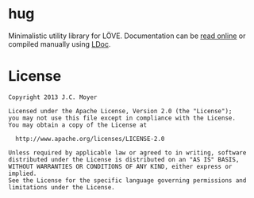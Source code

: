 ﻿# hug

Minimalistic utility library for LÖVE. Documentation can be [read online](http://jcmoyer.github.io/hug/) or compiled manually using [LDoc](https://github.com/stevedonovan/LDoc).

# License

    Copyright 2013 J.C. Moyer
   
    Licensed under the Apache License, Version 2.0 (the "License");
    you may not use this file except in compliance with the License.
    You may obtain a copy of the License at
   
      http://www.apache.org/licenses/LICENSE-2.0
   
    Unless required by applicable law or agreed to in writing, software
    distributed under the License is distributed on an "AS IS" BASIS,
    WITHOUT WARRANTIES OR CONDITIONS OF ANY KIND, either express or implied.
    See the License for the specific language governing permissions and
    limitations under the License.

